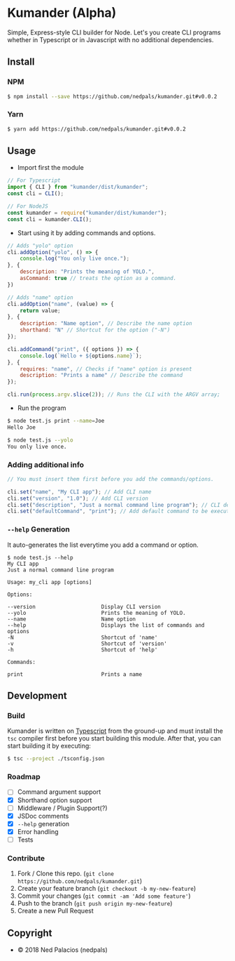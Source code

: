 # Kumander (Alpha)
Simple, Express-style CLI builder for Node. Let's you create CLI programs whether in Typescript or in Javascript with no additional dependencies.

## Install
### NPM
```bash
$ npm install --save https://github.com/nedpals/kumander.git#v0.0.2
```
### Yarn
```bash
$ yarn add https://github.com/nedpals/kumander.git#v0.0.2
```

## Usage
- Import first the module
```javascript
// For Typescript
import { CLI } from "kumander/dist/kumander";
const cli = CLI();

// For NodeJS
const kumander = require("kumander/dist/kumander");
const cli = kumander.CLI();
```
- Start using it by adding commands and options.
```javascript
// Adds "yolo" option
cli.addOption("yolo", () => {
    console.log("You only live once.");
}, {
    description: "Prints the meaning of YOLO.",
    asCommand: true // treats the option as a command.
})

// Adds "name" option
cli.addOption("name", (value) => {
    return value;
}, {
    description: "Name option", // Describe the name option
    shorthand: "N" // Shortcut for the option ("-N")
});

cli.addCommand("print", ({ options }) => {
    console.log(`Hello + ${options.name}`);
}, {
    requires: "name", // Checks if "name" option is present
    description: "Prints a name" // Describe the command
});

cli.run(process.argv.slice(2)); // Runs the CLI with the ARGV array;
```
- Run the program
```bash
$ node test.js print --name=Joe
Hello Joe

$ node test.js --yolo
You only live once.
```

### Adding additional info
```javascript
// You must insert them first before you add the commands/options.

cli.set("name", "My CLI app"); // Add CLI name
cli.set("version", "1.0"); // Add CLI version
cli.set("description", "Just a normal command line program"); // CLI description
cli.set("defaultCommand", "print"); // Add default command to be executed
```

### `--help` Generation
It auto-generates the list everytime you add a command or option.
```
$ node test.js --help
My CLI app
Just a normal command line program

Usage: my_cli app [options]

Options:

--version                     Display CLI version
--yolo                        Prints the meaning of YOLO.
--name                        Name option
--help                        Displays the list of commands and options
-N                            Shortcut of 'name'
-v                            Shortcut of 'version'
-h                            Shortcut of 'help'

Commands:

print                         Prints a name
```

## Development 
### Build
Kumander is written on [Typescript](https://typescriptlang.org) from the ground-up and must install the `tsc` compiler first before you start building this module. After that, you can start building it by executing:
```bash
$ tsc --project ./tsconfig.json
```

### Roadmap
- [ ] Command argument support
- [x] Shorthand option support
- [ ] Middleware / Plugin Support(?)
- [x] JSDoc comments
- [x] `--help` generation
- [x] Error handling
- [ ] Tests

### Contribute
1. Fork / Clone this repo. (`git clone https://github.com/nedpals/kumander.git`)
2. Create your feature branch (`git checkout -b my-new-feature`)
3. Commit your changes (`git commit -am 'Add some feature'`)
4. Push to the branch (`git push origin my-new-feature`)
5. Create a new Pull Request

## Copyright
- &copy; 2018 Ned Palacios (nedpals)